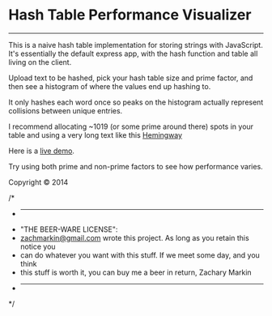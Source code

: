 # Hash Table Performance Visualizer
------------------------------------

This is a naive hash table implementation for storing strings with JavaScript. It's essentially the default express app, with the
hash function and table all living on the client.

Upload text to be hashed, pick your hash table size and prime factor, and then see a histogram of where the values end up hashing to.

It only hashes each word once so peaks on the histogram actually represent collisions between unique entries.

I recommend allocating ~1019 (or some prime around there) spots in your table and using a very long text like this <a href="https://archive.org/stream/firstfortyninest030256mbp/firstfortyninest030256mbp_djvu.txt">Hemingway</a>

Here is a <a href="http://htv.zachmarkin.com">live demo</a>.

Try using both prime and non-prime factors to see how performance varies.

Copyright © 2014

/*
 * ----------------------------------------------------------------------------
 * "THE BEER-WARE LICENSE":
 * <zachmarkin@gmail.com> wrote this project. As long as you retain this notice you
 * can do whatever you want with this stuff. If we meet some day, and you think
 * this stuff is worth it, you can buy me a beer in return, Zachary Markin
 * ----------------------------------------------------------------------------
 */
